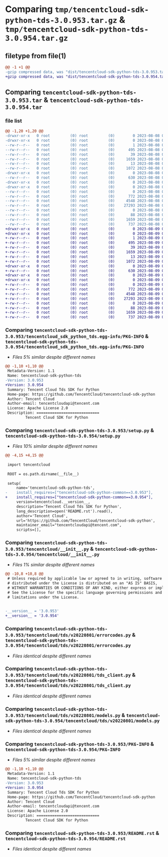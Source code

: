 # Comparing `tmp/tencentcloud-sdk-python-tds-3.0.953.tar.gz` & `tmp/tencentcloud-sdk-python-tds-3.0.954.tar.gz`

## filetype from file(1)

```diff
@@ -1 +1 @@
-gzip compressed data, was "dist/tencentcloud-sdk-python-tds-3.0.953.tar", last modified: Tue Aug  8 00:33:42 2023, max compression
+gzip compressed data, was "dist/tencentcloud-sdk-python-tds-3.0.954.tar", last modified: Wed Aug  9 00:33:51 2023, max compression
```

## Comparing `tencentcloud-sdk-python-tds-3.0.953.tar` & `tencentcloud-sdk-python-tds-3.0.954.tar`

### file list

```diff
@@ -1,20 +1,20 @@
-drwxr-xr-x   0 root         (0) root         (0)        0 2023-08-08 00:33:42.000000 tencentcloud-sdk-python-tds-3.0.953/
-drwxr-xr-x   0 root         (0) root         (0)        0 2023-08-08 00:33:42.000000 tencentcloud-sdk-python-tds-3.0.953/tencentcloud_sdk_python_tds.egg-info/
--rw-r--r--   0 root         (0) root         (0)        1 2023-08-08 00:33:42.000000 tencentcloud-sdk-python-tds-3.0.953/tencentcloud_sdk_python_tds.egg-info/dependency_links.txt
--rw-r--r--   0 root         (0) root         (0)      495 2023-08-08 00:33:42.000000 tencentcloud-sdk-python-tds-3.0.953/tencentcloud_sdk_python_tds.egg-info/SOURCES.txt
--rw-r--r--   0 root         (0) root         (0)       39 2023-08-08 00:33:42.000000 tencentcloud-sdk-python-tds-3.0.953/tencentcloud_sdk_python_tds.egg-info/requires.txt
--rw-r--r--   0 root         (0) root         (0)     1659 2023-08-08 00:33:42.000000 tencentcloud-sdk-python-tds-3.0.953/tencentcloud_sdk_python_tds.egg-info/PKG-INFO
--rw-r--r--   0 root         (0) root         (0)       13 2023-08-08 00:33:42.000000 tencentcloud-sdk-python-tds-3.0.953/tencentcloud_sdk_python_tds.egg-info/top_level.txt
--rw-r--r--   0 root         (0) root         (0)     1072 2023-08-08 00:33:42.000000 tencentcloud-sdk-python-tds-3.0.953/setup.py
-drwxr-xr-x   0 root         (0) root         (0)        0 2023-08-08 00:33:42.000000 tencentcloud-sdk-python-tds-3.0.953/tencentcloud/
--rw-r--r--   0 root         (0) root         (0)      630 2023-08-08 00:33:42.000000 tencentcloud-sdk-python-tds-3.0.953/tencentcloud/__init__.py
-drwxr-xr-x   0 root         (0) root         (0)        0 2023-08-08 00:33:42.000000 tencentcloud-sdk-python-tds-3.0.953/tencentcloud/tds/
-drwxr-xr-x   0 root         (0) root         (0)        0 2023-08-08 00:33:42.000000 tencentcloud-sdk-python-tds-3.0.953/tencentcloud/tds/v20220801/
--rw-r--r--   0 root         (0) root         (0)        0 2023-08-08 00:33:42.000000 tencentcloud-sdk-python-tds-3.0.953/tencentcloud/tds/v20220801/__init__.py
--rw-r--r--   0 root         (0) root         (0)      772 2023-08-08 00:33:42.000000 tencentcloud-sdk-python-tds-3.0.953/tencentcloud/tds/v20220801/errorcodes.py
--rw-r--r--   0 root         (0) root         (0)     4548 2023-08-08 00:33:42.000000 tencentcloud-sdk-python-tds-3.0.953/tencentcloud/tds/v20220801/tds_client.py
--rw-r--r--   0 root         (0) root         (0)    27293 2023-08-08 00:33:42.000000 tencentcloud-sdk-python-tds-3.0.953/tencentcloud/tds/v20220801/models.py
--rw-r--r--   0 root         (0) root         (0)        0 2023-08-08 00:33:42.000000 tencentcloud-sdk-python-tds-3.0.953/tencentcloud/tds/__init__.py
--rw-r--r--   0 root         (0) root         (0)       88 2023-08-08 00:33:42.000000 tencentcloud-sdk-python-tds-3.0.953/setup.cfg
--rw-r--r--   0 root         (0) root         (0)     1659 2023-08-08 00:33:42.000000 tencentcloud-sdk-python-tds-3.0.953/PKG-INFO
--rw-r--r--   0 root         (0) root         (0)      737 2023-08-08 00:33:42.000000 tencentcloud-sdk-python-tds-3.0.953/README.rst
+drwxr-xr-x   0 root         (0) root         (0)        0 2023-08-09 00:33:51.000000 tencentcloud-sdk-python-tds-3.0.954/
+drwxr-xr-x   0 root         (0) root         (0)        0 2023-08-09 00:33:51.000000 tencentcloud-sdk-python-tds-3.0.954/tencentcloud_sdk_python_tds.egg-info/
+-rw-r--r--   0 root         (0) root         (0)        1 2023-08-09 00:33:51.000000 tencentcloud-sdk-python-tds-3.0.954/tencentcloud_sdk_python_tds.egg-info/dependency_links.txt
+-rw-r--r--   0 root         (0) root         (0)      495 2023-08-09 00:33:51.000000 tencentcloud-sdk-python-tds-3.0.954/tencentcloud_sdk_python_tds.egg-info/SOURCES.txt
+-rw-r--r--   0 root         (0) root         (0)       39 2023-08-09 00:33:51.000000 tencentcloud-sdk-python-tds-3.0.954/tencentcloud_sdk_python_tds.egg-info/requires.txt
+-rw-r--r--   0 root         (0) root         (0)     1659 2023-08-09 00:33:51.000000 tencentcloud-sdk-python-tds-3.0.954/tencentcloud_sdk_python_tds.egg-info/PKG-INFO
+-rw-r--r--   0 root         (0) root         (0)       13 2023-08-09 00:33:51.000000 tencentcloud-sdk-python-tds-3.0.954/tencentcloud_sdk_python_tds.egg-info/top_level.txt
+-rw-r--r--   0 root         (0) root         (0)     1072 2023-08-09 00:33:51.000000 tencentcloud-sdk-python-tds-3.0.954/setup.py
+drwxr-xr-x   0 root         (0) root         (0)        0 2023-08-09 00:33:51.000000 tencentcloud-sdk-python-tds-3.0.954/tencentcloud/
+-rw-r--r--   0 root         (0) root         (0)      630 2023-08-09 00:33:51.000000 tencentcloud-sdk-python-tds-3.0.954/tencentcloud/__init__.py
+drwxr-xr-x   0 root         (0) root         (0)        0 2023-08-09 00:33:51.000000 tencentcloud-sdk-python-tds-3.0.954/tencentcloud/tds/
+drwxr-xr-x   0 root         (0) root         (0)        0 2023-08-09 00:33:51.000000 tencentcloud-sdk-python-tds-3.0.954/tencentcloud/tds/v20220801/
+-rw-r--r--   0 root         (0) root         (0)        0 2023-08-09 00:33:51.000000 tencentcloud-sdk-python-tds-3.0.954/tencentcloud/tds/v20220801/__init__.py
+-rw-r--r--   0 root         (0) root         (0)      772 2023-08-09 00:33:51.000000 tencentcloud-sdk-python-tds-3.0.954/tencentcloud/tds/v20220801/errorcodes.py
+-rw-r--r--   0 root         (0) root         (0)     4548 2023-08-09 00:33:51.000000 tencentcloud-sdk-python-tds-3.0.954/tencentcloud/tds/v20220801/tds_client.py
+-rw-r--r--   0 root         (0) root         (0)    27293 2023-08-09 00:33:51.000000 tencentcloud-sdk-python-tds-3.0.954/tencentcloud/tds/v20220801/models.py
+-rw-r--r--   0 root         (0) root         (0)        0 2023-08-09 00:33:51.000000 tencentcloud-sdk-python-tds-3.0.954/tencentcloud/tds/__init__.py
+-rw-r--r--   0 root         (0) root         (0)       88 2023-08-09 00:33:51.000000 tencentcloud-sdk-python-tds-3.0.954/setup.cfg
+-rw-r--r--   0 root         (0) root         (0)     1659 2023-08-09 00:33:51.000000 tencentcloud-sdk-python-tds-3.0.954/PKG-INFO
+-rw-r--r--   0 root         (0) root         (0)      737 2023-08-09 00:33:51.000000 tencentcloud-sdk-python-tds-3.0.954/README.rst
```

### Comparing `tencentcloud-sdk-python-tds-3.0.953/tencentcloud_sdk_python_tds.egg-info/PKG-INFO` & `tencentcloud-sdk-python-tds-3.0.954/tencentcloud_sdk_python_tds.egg-info/PKG-INFO`

 * *Files 5% similar despite different names*

```diff
@@ -1,10 +1,10 @@
 Metadata-Version: 1.1
 Name: tencentcloud-sdk-python-tds
-Version: 3.0.953
+Version: 3.0.954
 Summary: Tencent Cloud Tds SDK for Python
 Home-page: https://github.com/TencentCloud/tencentcloud-sdk-python
 Author: Tencent Cloud
 Author-email: tencentcloudapi@tencent.com
 License: Apache License 2.0
 Description: ============================
         Tencent Cloud SDK for Python
```

### Comparing `tencentcloud-sdk-python-tds-3.0.953/setup.py` & `tencentcloud-sdk-python-tds-3.0.954/setup.py`

 * *Files 10% similar despite different names*

```diff
@@ -4,15 +4,15 @@
 
 import tencentcloud
 
 ROOT = os.path.dirname(__file__)
 
 setup(
     name='tencentcloud-sdk-python-tds',
-    install_requires=["tencentcloud-sdk-python-common==3.0.953"],
+    install_requires=["tencentcloud-sdk-python-common==3.0.954"],
     version=tencentcloud.__version__,
     description='Tencent Cloud Tds SDK for Python',
     long_description=open('README.rst').read(),
     author='Tencent Cloud',
     url='https://github.com/TencentCloud/tencentcloud-sdk-python',
     maintainer_email="tencentcloudapi@tencent.com",
     scripts=[],
```

### Comparing `tencentcloud-sdk-python-tds-3.0.953/tencentcloud/__init__.py` & `tencentcloud-sdk-python-tds-3.0.954/tencentcloud/__init__.py`

 * *Files 1% similar despite different names*

```diff
@@ -10,8 +10,8 @@
 # Unless required by applicable law or agreed to in writing, software
 # distributed under the License is distributed on an "AS IS" BASIS,
 # WITHOUT WARRANTIES OR CONDITIONS OF ANY KIND, either express or implied.
 # See the License for the specific language governing permissions and
 # limitations under the License.
 
 
-__version__ = '3.0.953'
+__version__ = '3.0.954'
```

### Comparing `tencentcloud-sdk-python-tds-3.0.953/tencentcloud/tds/v20220801/errorcodes.py` & `tencentcloud-sdk-python-tds-3.0.954/tencentcloud/tds/v20220801/errorcodes.py`

 * *Files identical despite different names*

### Comparing `tencentcloud-sdk-python-tds-3.0.953/tencentcloud/tds/v20220801/tds_client.py` & `tencentcloud-sdk-python-tds-3.0.954/tencentcloud/tds/v20220801/tds_client.py`

 * *Files identical despite different names*

### Comparing `tencentcloud-sdk-python-tds-3.0.953/tencentcloud/tds/v20220801/models.py` & `tencentcloud-sdk-python-tds-3.0.954/tencentcloud/tds/v20220801/models.py`

 * *Files identical despite different names*

### Comparing `tencentcloud-sdk-python-tds-3.0.953/PKG-INFO` & `tencentcloud-sdk-python-tds-3.0.954/PKG-INFO`

 * *Files 5% similar despite different names*

```diff
@@ -1,10 +1,10 @@
 Metadata-Version: 1.1
 Name: tencentcloud-sdk-python-tds
-Version: 3.0.953
+Version: 3.0.954
 Summary: Tencent Cloud Tds SDK for Python
 Home-page: https://github.com/TencentCloud/tencentcloud-sdk-python
 Author: Tencent Cloud
 Author-email: tencentcloudapi@tencent.com
 License: Apache License 2.0
 Description: ============================
         Tencent Cloud SDK for Python
```

### Comparing `tencentcloud-sdk-python-tds-3.0.953/README.rst` & `tencentcloud-sdk-python-tds-3.0.954/README.rst`

 * *Files identical despite different names*

